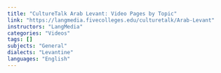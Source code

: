 ```yaml
---
title: "CultureTalk Arab Levant: Video Pages by Topic"
link: "https://langmedia.fivecolleges.edu/culturetalk/Arab-Levant"
instructors: "LangMedia"
categories: "Videos"
tags: []
subjects: "General"
dialects: "Levantine"
languages: "English"
---
```

